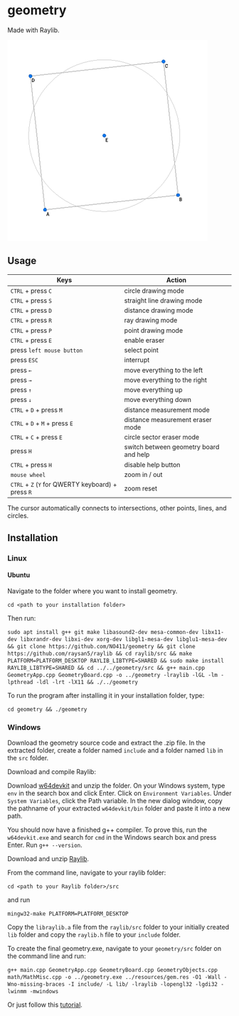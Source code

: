 # geometry
Made with Raylib.

![screenshot](https://raw.githubusercontent.com/NO411/geometry/master/screenshot.png)

## Usage

| Keys                                               | Action                                 |
|----------------------------------------------------|--------------------------------------- |
| `CTRL` + press `C`                                 | circle drawing mode                    |
| `CTRL` + press `S`                                 | straight line drawing mode             |
| `CTRL` + press `D`                                 | distance drawing mode                  |
| `CTRL` + press `R`                                 | ray drawing mode                       |
| `CTRL` + press `P`                                 | point drawing mode                     |
| `CTRL` + press `E`                                 | enable eraser                          |
| press `left mouse button`                          | select point                           |
| press `ESC`                                        | interrupt                              |
| press `←`                                          | move everything to the left            |
| press `→`                                          | move everything to the right           |
| press `↑`                                          | move everything up                     |
| press `↓`                                          | move everything down                   |
| `CTRL` + `D` + press `M`                           | distance measurement mode              |
| `CTRL` + `D` + `M` + press `E`                     | distance measurement eraser mode       |
| `CTRL` + `C` + press `E`                           | circle sector eraser mode              |
| press `H`                                          | switch between geometry board and help |
| `CTRL` + press `H`                                 | disable help button                    |
| `mouse wheel`                                      | zoom in / out                          |
| `CTRL` + `Z` (`Y` for QWERTY keyboard) + press `R` | zoom reset                             |

The cursor automatically connects to intersections, other points, lines, and circles.

## Installation

### Linux

#### Ubuntu

Navigate to the folder where you want to install geometry.

```
cd <path to your installation folder>
```

Then run:

```
sudo apt install g++ git make libasound2-dev mesa-common-dev libx11-dev libxrandr-dev libxi-dev xorg-dev libgl1-mesa-dev libglu1-mesa-dev && git clone https://github.com/NO411/geometry && git clone https://github.com/raysan5/raylib && cd raylib/src && make PLATFORM=PLATFORM_DESKTOP RAYLIB_LIBTYPE=SHARED && sudo make install RAYLIB_LIBTYPE=SHARED && cd ../../geometry/src && g++ main.cpp GeometryApp.cpp GeometryBoard.cpp -o ../geometry -lraylib -lGL -lm -lpthread -ldl -lrt -lX11 && ./../geometry
```

To run the program after installing it in your installation folder, type:
```
cd geometry && ./geometry
```

### Windows

Download the geometry source code and extract the .zip file.
In the extracted folder, create a folder named `include` and a folder named `lib` in the `src` folder.

Download and compile Raylib:

Download [w64devkit](https://github.com/skeeto/w64devkit/releases/download/v1.11.0/w64devkit-1.11.0.zip) and unzip the folder.
On your Windows system, type `env` in the search box and click Enter. Click on `Environment Variables`. Under `System Variables`, click the Path variable. In the new dialog window, copy the pathname of your extracted `w64devkit/bin` folder and paste it into a new path.

You should now have a finished g++ compiler. To prove this, run the `w64devkit.exe` and search for `cmd` in the Windows search box and press Enter. Run `g++ --version`.

Download and unzip [Raylib](https://github.com/raysan5/raylib).

From the command line, navigate to your raylib folder:
```
cd <path to your Raylib folder>/src
```
and run
```
mingw32-make PLATFORM=PLATFORM_DESKTOP
```

Copy the `libraylib.a` file from the `raylib/src` folder to your initially created `lib` folder and copy the `raylib.h` file to your `include` folder.

To create the final geometry.exe, navigate to your `geometry/src` folder on the command line and run:

```
g++ main.cpp GeometryApp.cpp GeometryBoard.cpp GeometryObjects.cpp math/MathMisc.cpp -o ../geometry.exe ../resources/gem.res -O1 -Wall -Wno-missing-braces -I include/ -L lib/ -lraylib -lopengl32 -lgdi32 -lwinmm -mwindows
```

Or just follow this [tutorial](https://www.youtube.com/watch?v=HPDLTQ4J_zQ).

